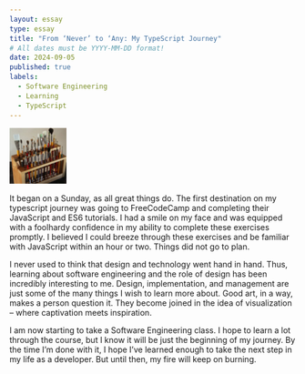 ```yaml
---
layout: essay
type: essay
title: "From ‘Never’ to ‘Any: My TypeScript Journey"
# All dates must be YYYY-MM-DD format!
date: 2024-09-05
published: true
labels:
  - Software Engineering
  - Learning
  - TypeScript
---
```


<img width="100px" class="rounded float-start pe-4" src="../img/igniting/paintbrushes.jpg">

It began on a Sunday, as all great things do. The first destination on my typescript journey was going to FreeCodeCamp and completing their JavaScript and ES6 tutorials. I had a smile on my face and was equipped with a foolhardy confidence in my ability to complete these exercises promptly. I believed I could breeze through these exercises and be familiar with JavaScript within an hour or two. Things did not go to plan. 

I never used to think that design and technology went hand in hand.  Thus, learning about software engineering and the role of design has been incredibly interesting to me. Design, implementation, and management are just some of the many things I wish to learn more about. Good art, in a way, makes a person question it. They become joined in the idea of visualization – where captivation meets inspiration.

I am now starting to take a Software Engineering class. I hope to learn a lot through the course, but I know it will be just the beginning of my journey. By the time I’m done with it, I hope I’ve learned enough to take the next step in my life as a developer. But until then, my fire will keep on burning.
